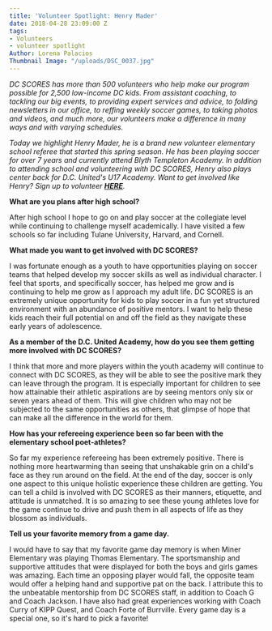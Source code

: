 ```yaml
---
title: 'Volunteer Spotlight: Henry Mader'
date: 2018-04-28 23:09:00 Z
tags:
- Volunteers
- volunteer spotlight
Author: Lorena Palacios
Thumbnail Image: "/uploads/DSC_0037.jpg"
---
```


*DC SCORES has more than 500 volunteers who help make our program possible for 2,500 low-income DC kids. From assistant coaching, to tackling our big events, to providing expert services and advice, to folding newsletters in our office, to reffing weekly soccer games, to taking photos and videos, and much more, our volunteers make a difference in many ways and with varying schedules.*

*Today we highlight Henry Mader, he is a brand new volunteer elementary school referee that started this spring season. He has been playing soccer for over 7 years and currently attend Blyth Templeton Academy. In addition to attending school and volunteering with DC SCORES, Henry also plays center back for D.C. United's U17 Academy. Want to get involved like Henry? Sign up to volunteer **[HERE](https://www.dcscores.org/volunteer/)**.*

**What are you plans after high school?**

After high school I hope to go on and play soccer at the collegiate level while continuing to challenge myself academically. I have visited a few schools so far including Tulane University, Harvard, and Cornell.

**What made you want to get involved with DC SCORES?**

I was fortunate enough as a youth to have opportunities playing on soccer teams that helped develop my soccer skills as well as individual character. I feel that sports, and specifically soccer, has helped me grow and is continuing to help me grow as I approach my adult life. DC SCORES is an extremely unique opportunity for kids to play soccer in a fun yet structured environment with an abundance of positive mentors. I want to help these kids reach their full potential on and off the field as they navigate these early years of adolescence.

**As a member of the D.C. United Academy, how do you see them getting more involved with DC SCORES?**

I think that more and more players within the youth academy will continue to connect with DC SCORES, as they will be able to see the positive mark they can leave through the program. It is especially important for children to see how attainable their athletic aspirations are by seeing mentors only six or seven years ahead of them. This will give children who may not be subjected to the same opportunities as others, that glimpse of hope that can make all the difference in the world for them.

**How has your refereeing experience been so far been with the elementary school poet-athletes?**

So far my experience refereeing has been extremely positive. There is nothing more heartwarming than seeing that unshakable grin on a child's face as they run around on the field. At the end of the day, soccer is only one aspect to this unique holistic experience these children are getting. You can tell a child is involved with DC SCORES as their manners, etiquette, and attitude is unmatched. It is so amazing to see these young athletes love for the game continue to drive and push them in all aspects of life as they blossom as individuals.

**Tell us your favorite memory from a game day.**

I would have to say that my favorite game day memory is when Miner Elementary was playing Thomas Elementary. The sportsmanship and supportive attitudes that were displayed for both the boys and girls games was amazing. Each time an opposing player would fall, the opposite team would offer a helping hand and supportive pat on the back. I attribute this to the unbeatable mentorship from DC SCORES staff, in addition to Coach G and Coach Jackson. I have also had great experiences working with Coach Curry of KIPP Quest, and Coach Forte of Burrville. Every game day is a special one, so it's hard to pick a favorite!